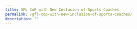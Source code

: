 ```yaml
---
title: GFL CoP with New Inclusion of Sports Coaches
permalink: /gfl-cop-with-new-inclusion-of-sports-coaches/
description: ""
---
```


